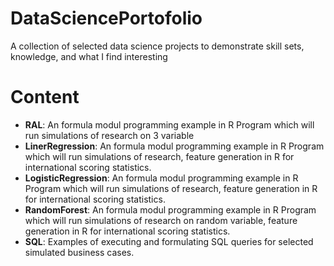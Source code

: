 # DataSciencePortofolio
A collection of selected data science projects to demonstrate skill sets, knowledge, and what I find interesting

# Content
* __RAL__: An formula modul programming example in R Program which will run simulations of research on 3 variable
* __LinerRegression__: An formula modul programming example in R Program which will run simulations of research, feature generation in R for international scoring statistics.
* __LogisticRegression__: An formula modul programming example in R Program which will run simulations of research, feature generation in R for international scoring statistics.
* __RandomForest__: An formula modul programming example in R Program which will run simulations of research on  random variable, feature generation in R for international scoring statistics.
* __SQL__: Examples of executing and formulating SQL queries for selected simulated business cases.

